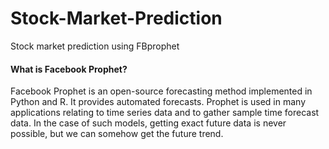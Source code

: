 # Stock-Market-Prediction
Stock market prediction using FBprophet

<h4>What is Facebook Prophet?</h4>

Facebook Prophet is an open-source forecasting method implemented in Python and R. It provides automated forecasts. Prophet is used in many applications relating to time series data and to gather sample time forecast data. In the case of such models, getting exact future data is never possible, but we can somehow get the future trend.
